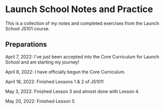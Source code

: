 # Launch School Notes and Practice

This is a collection of my notes and completed exercises from the Launch School JS101 course.

## Preparations

April 7, 2022: I've just been accepted into the Core Curriculum for Launch School and am starting my journey!

April 8, 2022: I have officially begun the Core Curriculum.

April 18, 2022: Finished Lessons 1 & 2 of JS101!

May 3, 2022: Finished Lesson 3 and almost done with Lesson 4.

May 20, 2022: Finished Lesson 5
